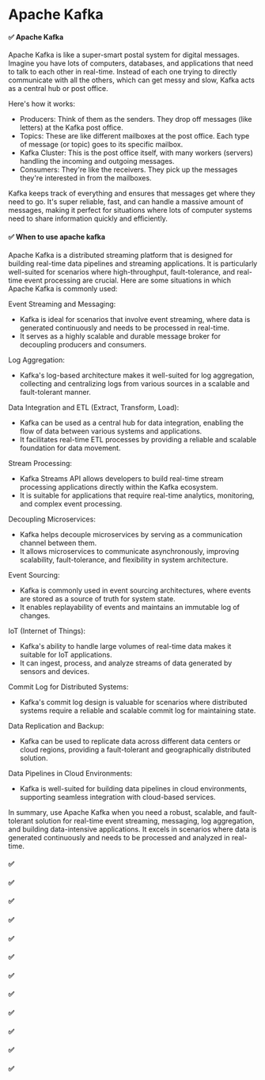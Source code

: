 # Apache Kafka

#### ✅ Apache Kafka
Apache Kafka is like a super-smart postal system for digital messages. Imagine you have lots of computers, databases, and applications that need to talk to each other in real-time. Instead of each one trying to directly communicate with all the others, which can get messy and slow, Kafka acts as a central hub or post office.

Here's how it works:
  - Producers: Think of them as the senders. They drop off messages (like letters) at the Kafka post office.
  - Topics: These are like different mailboxes at the post office. Each type of message (or topic) goes to its specific mailbox.
  - Kafka Cluster: This is the post office itself, with many workers (servers) handling the incoming and outgoing messages.
  - Consumers: They're like the receivers. They pick up the messages they're interested in from the mailboxes.

Kafka keeps track of everything and ensures that messages get where they need to go. It's super reliable, fast, and can handle a massive amount of messages, making it perfect for situations where lots of computer systems need to share information quickly and efficiently.


#### ✅ When to use apache kafka
Apache Kafka is a distributed streaming platform that is designed for building real-time data pipelines and streaming applications. It is particularly well-suited for scenarios where high-throughput, fault-tolerance, and real-time event processing are crucial. Here are some situations in which Apache Kafka is commonly used:

Event Streaming and Messaging:
  - Kafka is ideal for scenarios that involve event streaming, where data is generated continuously and needs to be processed in real-time.
  - It serves as a highly scalable and durable message broker for decoupling producers and consumers.

Log Aggregation:
  - Kafka's log-based architecture makes it well-suited for log aggregation, collecting and centralizing logs from various sources in a scalable and fault-tolerant manner.

Data Integration and ETL (Extract, Transform, Load):
  - Kafka can be used as a central hub for data integration, enabling the flow of data between various systems and applications.
  - It facilitates real-time ETL processes by providing a reliable and scalable foundation for data movement.

Stream Processing:
  - Kafka Streams API allows developers to build real-time stream processing applications directly within the Kafka ecosystem.
  - It is suitable for applications that require real-time analytics, monitoring, and complex event processing.

Decoupling Microservices:
  - Kafka helps decouple microservices by serving as a communication channel between them.
  - It allows microservices to communicate asynchronously, improving scalability, fault-tolerance, and flexibility in system architecture.

Event Sourcing:
  - Kafka is commonly used in event sourcing architectures, where events are stored as a source of truth for system state.
  - It enables replayability of events and maintains an immutable log of changes.

IoT (Internet of Things):
  - Kafka's ability to handle large volumes of real-time data makes it suitable for IoT applications.
  - It can ingest, process, and analyze streams of data generated by sensors and devices.

Commit Log for Distributed Systems:
  - Kafka's commit log design is valuable for scenarios where distributed systems require a reliable and scalable commit log for maintaining state.

Data Replication and Backup:
  - Kafka can be used to replicate data across different data centers or cloud regions, providing a fault-tolerant and geographically distributed solution.

Data Pipelines in Cloud Environments:
  - Kafka is well-suited for building data pipelines in cloud environments, supporting seamless integration with cloud-based services.

In summary, use Apache Kafka when you need a robust, scalable, and fault-tolerant solution for real-time event streaming, messaging, log aggregation, and building data-intensive applications. It excels in scenarios where data is generated continuously and needs to be processed and analyzed in real-time.


#### ✅ 
#### ✅ 
#### ✅ 
#### ✅ 
#### ✅ 
#### ✅ 
#### ✅ 
#### ✅ 
#### ✅ 
#### ✅ 
#### ✅ 
#### ✅ 
